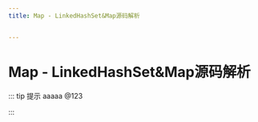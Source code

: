 ```yaml
---
title: Map - LinkedHashSet&Map源码解析


---
```


# Map - LinkedHashSet&Map源码解析

::: tip 提示
aaaaa @123

:::